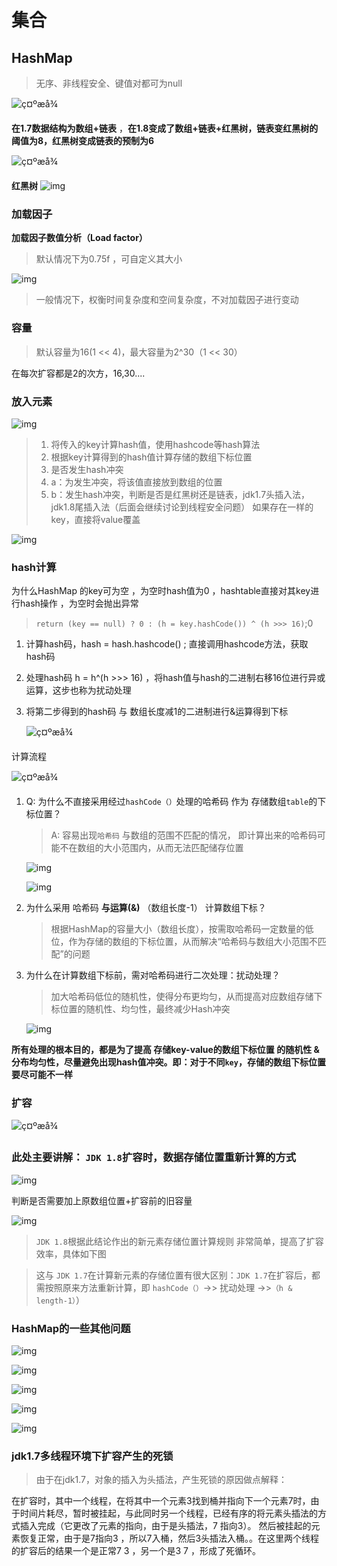 # 集合

## HashMap

> 无序、非线程安全、键值对都可为null

![ç¤ºæå¾](https://imgconvert.csdnimg.cn/aHR0cHM6Ly9pbWdjb252ZXJ0LmNzZG5pbWcuY24vYUhSMGNITTZMeTlwYldkamIyNTJaWEowTG1OelpHNXBiV2N1WTI0dllVaFNNR05FYjNaTU0xWjNZa2M1YUZwRE1YQmlWMFp1V2xoTmRXRnRiR2hpYms1dlpGTTFjR0o1T1RGalIzaDJXVmRTWm1GWE1XaGFNbFo2VEhwck1FNUVUVEpPVXpCM1QwUmFhVTVVYUdoYVYxWnNUVzFSZDAxSFRtbE1ia0oxV25vNWNHSlhSbTVhVlRGMldqTkplVXd5UmpGa1J6aDBZak5LY0ZwWE5UQk1NMDR3WTIxc2QwcFVaRVJoVnpGb1dqSldWMkZYVmpOTmFUaDVURE5qZGsxVVNUQk5RUQ?x-oss-process=image/format,png)



**在1.7数据结构为数组+链表** ，**在1.8变成了数组+链表+红黑树，链表变红黑树的阈值为8，红黑树变成链表的预制为6**

![ç¤ºæå¾](https://imgconvert.csdnimg.cn/aHR0cHM6Ly9pbWdjb252ZXJ0LmNzZG5pbWcuY24vYUhSMGNITTZMeTlwYldkamIyNTJaWEowTG1OelpHNXBiV2N1WTI0dllVaFNNR05FYjNaTU0xWjNZa2M1YUZwRE1YQmlWMFp1V2xoTmRXRnRiR2hpYms1dlpGTTFjR0o1T1RGalIzaDJXVmRTWm1GWE1XaGFNbFo2VEhwck1FNUVUVEpPVXpBMVQwUkZNMDlFWTNkT2VtY3hUbFJaTTA0eVNtcE1iWEIzV25vNWNHSlhSbTVhVlRGMldqTkplVXd5UmpGa1J6aDBZak5LY0ZwWE5UQk1NMDR3WTIxc2QwcFVaRVJoVnpGb1dqSldWMkZYVmpOTmFUaDVURE5qZGsxVVNUQk5RUQ?x-oss-process=image/format,png)



**红黑树**
![img](https://imgconvert.csdnimg.cn/aHR0cHM6Ly9pbWdjb252ZXJ0LmNzZG5pbWcuY24vYUhSMGNITTZMeTlwYldkamIyNTJaWEowTG1OelpHNXBiV2N1WTI0dllVaFNNR05FYjNaTU0xWjNZa2M1YUZwRE1YQmlWMFp1V2xoTmRXRnRiR2hpYms1dlpGTTFjR0o1T1RGalIzaDJXVmRTWm1GWE1XaGFNbFo2VEhwck1FNUVUVEpPVXpGcldYcG9hVTF0U1RKWlYxVjVUbXBzYlZwdFZteE1ia0oxV25vNWNHSlhSbTVhVlRGMldqTkplVXd5UmpGa1J6aDBZak5LY0ZwWE5UQk1NMDR3WTIxc2QwcFVaRVJoVnpGb1dqSldWMkZYVmpOTmFUaDVURE5qZGsxVVNUQk5RUQ?x-oss-process=image/format,png)

### 加载因子

**加载因子数值分析（Load factor）**

> 默认情况下为0.75f ，可自定义其大小

![img](https://imgconvert.csdnimg.cn/aHR0cHM6Ly9pbWdjb252ZXJ0LmNzZG5pbWcuY24vYUhSMGNITTZMeTlwYldkamIyNTJaWEowTG1OelpHNXBiV2N1WTI0dllVaFNNR05FYjNaTU0xWjNZa2M1YUZwRE1YQmlWMFp1V2xoTmRXRnRiR2hpYms1dlpGTTFjR0o1T1RGalIzaDJXVmRTWm1GWE1XaGFNbFo2VEhwck1FNUVUVEpPVXpGcFQwUlZORTFVYkd4TmJWazBXVlJPYWsxNlFtaE1iWEIzV25vNWNHSlhSbTVhVlRGMldqTkplVXd5UmpGa1J6aDBZak5LY0ZwWE5UQk1NMDR3WTIxc2QwcFVaRVJoVnpGb1dqSldWMkZYVmpOTmFUaDVURE5qZGsxVVNUQk5RUQ?x-oss-process=image/format,png)

> 一般情况下，权衡时间复杂度和空间复杂度，不对加载因子进行变动

### 容量

> 默认容量为16(1 << 4)，最大容量为2^30（1 << 30）



在每次扩容都是2的次方，16,30....





### 放入元素

![img](https://imgconvert.csdnimg.cn/aHR0cHM6Ly9pbWdjb252ZXJ0LmNzZG5pbWcuY24vYUhSMGNITTZMeTlwYldkamIyNTJaWEowTG1OelpHNXBiV2N1WTI0dllVaFNNR05FYjNaTU0xWjNZa2M1YUZwRE1YQmlWMFp1V2xoTmRXRnRiR2hpYms1dlpGTTFjR0o1T1RGalIzaDJXVmRTWm1GWE1XaGFNbFo2VEhwck1FNUVUVEpPVXpBd1RsZFdhazlIVFRKT1JFSnFUbGRWTVUxNldYcE1ia0oxV25vNWNHSlhSbTVhVlRGMldqTkplVXd5UmpGa1J6aDBZak5LY0ZwWE5UQk1NMDR3WTIxc2QwcFVaRVJoVnpGb1dqSldWMkZYVmpOTmFUaDVURE5qZGsxVVNUQk5RUQ?x-oss-process=image/format,png)

> 1. 将传入的key计算hash值，使用hashcode等hash算法
> 2. 根据key计算得到的hash值计算存储的数组下标位置
> 3. 是否发生hash冲突
> 4. a：为发生冲突，将该值直接放到数组的位置  
> 5. b：发生hash冲突，判断是否是红黑树还是链表，jdk1.7头插入法，jdk1.8尾插入法（后面会继续讨论到线程安全问题）  如果存在一样的key，直接将value覆盖



![img](https://imgconvert.csdnimg.cn/aHR0cHM6Ly9pbWdjb252ZXJ0LmNzZG5pbWcuY24vYUhSMGNITTZMeTlwYldkamIyNTJaWEowTG1OelpHNXBiV2N1WTI0dllVaFNNR05FYjNaTU0xWjNZa2M1YUZwRE1YQmlWMFp1V2xoTmRXRnRiR2hpYms1dlpGTTFjR0o1T1RGalIzaDJXVmRTWm1GWE1XaGFNbFo2VEhwck1FNUVUVEpPVXpCNVQxUkZNRTE2VVhwYVJFazFUVzFTYWs0eVZYZE1ia0oxV25vNWNHSlhSbTVhVlRGMldqTkplVXd5UmpGa1J6aDBZak5LY0ZwWE5UQk1NMDR3WTIxc2QwcFVaRVJoVnpGb1dqSldWMkZYVmpOTmFUaDVURE5qZGsxVVNUQk5RUQ?x-oss-process=image/format,png)





### hash计算

为什么HashMap 的key可为空  ，为空时hash值为0 ，hashtable直接对其key进行hash操作 ，为空时会抛出异常

>  `return (key == null) ? 0 : (h = key.hashCode()) ^ (h >>> 16)`;0

1. 计算hash码，hash = hash.hashcode() ;  直接调用hashcode方法，获取hash码

2. 处理hash码   h = h^(h >>> 16) ，将hash值与hash的二进制右移16位进行异或运算，这步也称为扰动处理

3. 将第二步得到的hash码 与 数组长度减1的二进制进行&运算得到下标

   ![ç¤ºæå¾](https://imgconvert.csdnimg.cn/aHR0cHM6Ly9pbWdjb252ZXJ0LmNzZG5pbWcuY24vYUhSMGNITTZMeTlwYldkamIyNTJaWEowTG1OelpHNXBiV2N1WTI0dllVaFNNR05FYjNaTU0xWjNZa2M1YUZwRE1YQmlWMFp1V2xoTmRXRnRiR2hpYms1dlpGTTFjR0o1T1RGalIzaDJXVmRTWm1GWE1XaGFNbFo2VEhwck1FNUVUVEpPVXpBd1dsZFdhazE2U1RSYVZHaHJXa1JPYTA0eVZUTk1ia0oxV25vNWNHSlhSbTVhVlRGMldqTkplVXd5UmpGa1J6aDBZak5LY0ZwWE5UQk1NMDR3WTIxc2QwcFVaRVJoVnpGb1dqSldWMkZYVmpOTmFUaDVURE5qZGsxVVNUQk5RUQ?x-oss-process=image/format,png)

计算流程

![ç¤ºæå¾](https://imgconvert.csdnimg.cn/aHR0cHM6Ly9pbWdjb252ZXJ0LmNzZG5pbWcuY24vYUhSMGNITTZMeTlwYldkamIyNTJaWEowTG1OelpHNXBiV2N1WTI0dllVaFNNR05FYjNaTU0xWjNZa2M1YUZwRE1YQmlWMFp1V2xoTmRXRnRiR2hpYms1dlpGTTFjR0o1T1RGalIzaDJXVmRTWm1GWE1XaGFNbFo2VEhwck1FNUVUVEpPVXpCNFdtcEZlbGxYV21oTlIwNXJUbFJGTWsxNlZUSk1ia0oxV25vNWNHSlhSbTVhVlRGMldqTkplVXd5UmpGa1J6aDBZak5LY0ZwWE5UQk1NMDR3WTIxc2QwcFVaRVJoVnpGb1dqSldWMkZYVmpOTmFUaDVURE5qZGsxVVNUQk5RUQ?x-oss-process=image/format,png)

1. Q: 为什么不直接采用经过`hashCode（）`处理的哈希码 作为 存储数组`table`的下标位置？

   >  A: 容易出现`哈希码` 与数组的范围不匹配的情况， 即计算出来的哈希码可能不在数组的大小范围内，从而无法匹配储存位置

   ![img](https://imgconvert.csdnimg.cn/aHR0cHM6Ly9pbWdjb252ZXJ0LmNzZG5pbWcuY24vYUhSMGNITTZMeTlwYldkamIyNTJaWEowTG1OelpHNXBiV2N1WTI0dllVaFNNR05FYjNaTU0xWjNZa2M1YUZwRE1YQmlWMFp1V2xoTmRXRnRiR2hpYms1dlpGTTFjR0o1T1RGalIzaDJXVmRTWm1GWE1XaGFNbFo2VEhwck1FNUVUVEpPVXpGclRWUm9iRnBVUVRKUFZHUm9UVmRGZUZscVZYcE1ia0oxV25vNWNHSlhSbTVhVlRGMldqTkplVXd5UmpGa1J6aDBZak5LY0ZwWE5UQk1NMDR3WTIxc2QwcFVaRVJoVnpGb1dqSldWMkZYVmpOTmFUaDVURE5qZGsxVVNUQk5RUQ?x-oss-process=image/format,png)

   ![img](https://imgconvert.csdnimg.cn/aHR0cHM6Ly9pbWdjb252ZXJ0LmNzZG5pbWcuY24vYUhSMGNITTZMeTlwYldkamIyNTJaWEowTG1OelpHNXBiV2N1WTI0dllVaFNNR05FYjNaTU0xWjNZa2M1YUZwRE1YQmlWMFp1V2xoTmRXRnRiR2hpYms1dlpGTTFjR0o1T1RGalIzaDJXVmRTWm1GWE1XaGFNbFo2VEhwck1FNUVUVEpPVXpCM1RrUlpNVTlFWXpWTk1rcG9XbFJHYkZwRWEzZE1ia0oxV25vNWNHSlhSbTVhVlRGMldqTkplVXd5UmpGa1J6aDBZak5LY0ZwWE5UQk1NMDR3WTIxc2QwcFVaRVJoVnpGb1dqSldWMkZYVmpOTmFUaDVURE5qZGsxVVNUQk5RUQ?x-oss-process=image/format,png)

2. 为什么采用 哈希码 **与运算(&)** （数组长度-1） 计算数组下标？

   > 根据HashMap的容量大小（数组长度），按需取哈希码一定数量的低位，作为存储的数组的下标位置，从而解决“哈希码与数组大小范围不匹配”的问题

3. 为什么在计算数组下标前，需对哈希码进行二次处理：扰动处理？

   >  加大哈希码低位的随机性，使得分布更均匀，从而提高对应数组存储下标位置的随机性、均匀性，最终减少Hash冲突

   ![img](https://imgconvert.csdnimg.cn/aHR0cHM6Ly9pbWdjb252ZXJ0LmNzZG5pbWcuY24vYUhSMGNITTZMeTlwYldkamIyNTJaWEowTG1OelpHNXBiV2N1WTI0dllVaFNNR05FYjNaTU0xWjNZa2M1YUZwRE1YQmlWMFp1V2xoTmRXRnRiR2hpYms1dlpGTTFjR0o1T1RGalIzaDJXVmRTWm1GWE1XaGFNbFo2VEhwck1FNUVUVEpPVXpCNVRVZFJlazlVV1hwT2FsSnBUMVJaTkU1NlJYcE1ia0oxV25vNWNHSlhSbTVhVlRGMldqTkplVXd5UmpGa1J6aDBZak5LY0ZwWE5UQk1NMDR3WTIxc2QwcFVaRVJoVnpGb1dqSldWMkZYVmpOTmFUaDVURE5qZGsxVVNUQk5RUQ?x-oss-process=image/format,png)

**所有处理的根本目的，都是为了提高 存储key-value的数组下标位置 的随机性 & 分布均匀性，尽量避免出现hash值冲突。即：对于不同`key`，存储的数组下标位置要尽可能不一样**







### 扩容

![ç¤ºæå¾](https://imgconvert.csdnimg.cn/aHR0cHM6Ly9pbWdjb252ZXJ0LmNzZG5pbWcuY24vYUhSMGNITTZMeTlwYldkamIyNTJaWEowTG1OelpHNXBiV2N1WTI0dllVaFNNR05FYjNaTU0xWjNZa2M1YUZwRE1YQmlWMFp1V2xoTmRXRnRiR2hpYms1dlpGTTFjR0o1T1RGalIzaDJXVmRTWm1GWE1XaGFNbFo2VEhwck1FNUVUVEpPVXpGb1RYcEdiRTVVUm1sTmFsSnRUVlJOTVZwRVpHcE1ia0oxV25vNWNHSlhSbTVhVlRGMldqTkplVXd5UmpGa1J6aDBZak5LY0ZwWE5UQk1NMDR3WTIxc2QwcFVaRVJoVnpGb1dqSldWMkZYVmpOTmFUaDVURE5qZGsxVVNUQk5RUQ?x-oss-process=image/format,png)

### 此处主要讲解： `JDK 1.8`扩容时，数据存储位置重新计算的方式

![img](https://imgconvert.csdnimg.cn/aHR0cHM6Ly9pbWdjb252ZXJ0LmNzZG5pbWcuY24vYUhSMGNITTZMeTlwYldkamIyNTJaWEowTG1OelpHNXBiV2N1WTI0dllVaFNNR05FYjNaTU0xWjNZa2M1YUZwRE1YQmlWMFp1V2xoTmRXRnRiR2hpYms1dlpGTTFjR0o1T1RGalIzaDJXVmRTWm1GWE1XaGFNbFo2VEhwck1FNUVUVEpPVXpGb1RrUlpNMXB0VW1oWlZFNW9UVlJGZDAxNlZYZE1ia0oxV25vNWNHSlhSbTVhVlRGMldqTkplVXd5UmpGa1J6aDBZak5LY0ZwWE5UQk1NMDR3WTIxc2QwcFVaRVJoVnpGb1dqSldWMkZYVmpOTmFUaDVURE5qZGsxVVNUQk5RUQ?x-oss-process=image/format,png)

判断是否需要加上原数组位置+扩容前的旧容量

![img](https://imgconvert.csdnimg.cn/aHR0cHM6Ly9pbWdjb252ZXJ0LmNzZG5pbWcuY24vYUhSMGNITTZMeTlwYldkamIyNTJaWEowTG1OelpHNXBiV2N1WTI0dllVaFNNR05FYjNaTU0xWjNZa2M1YUZwRE1YQmlWMFp1V2xoTmRXRnRiR2hpYms1dlpGTTFjR0o1T1RGalIzaDJXVmRTWm1GWE1XaGFNbFo2VEhwck1FNUVUVEpPVXpCNVRrUlpNbHBxVm10WmFsRXpXbTFSTTA1cVp6Rk1ia0oxV25vNWNHSlhSbTVhVlRGMldqTkplVXd5UmpGa1J6aDBZak5LY0ZwWE5UQk1NMDR3WTIxc2QwcFVaRVJoVnpGb1dqSldWMkZYVmpOTmFUaDVURE5qZGsxVVNUQk5RUQ?x-oss-process=image/format,png)

>  `JDK 1.8`根据此结论作出的新元素存储位置计算规则 非常简单，提高了扩容效率，具体如下图

> 这与 `JDK 1.7`在计算新元素的存储位置有很大区别：`JDK 1.7`在扩容后，都需按照原来方法重新计算，即
> `hashCode（）`->> 扰动处理 ->>`（h & length-1）`）





### HashMap的一些其他问题

![img](https://imgconvert.csdnimg.cn/aHR0cHM6Ly9pbWdjb252ZXJ0LmNzZG5pbWcuY24vYUhSMGNITTZMeTlwYldkamIyNTJaWEowTG1OelpHNXBiV2N1WTI0dllVaFNNR05FYjNaTU0xWjNZa2M1YUZwRE1YQmlWMFp1V2xoTmRXRnRiR2hpYms1dlpGTTFjR0o1T1RGalIzaDJXVmRTWm1GWE1XaGFNbFo2VEhwck1FNUVUVEpPVXpGc1dtMVdhazlVUlRCT2FtZDZXbFJPYTFsWFVtMU1ia0oxV25vNWNHSlhSbTVhVlRGMldqTkplVXd5UmpGa1J6aDBZak5LY0ZwWE5UQk1NMDR3WTIxc2QwcFVaRVJoVnpGb1dqSldWMkZYVmpOTmFUaDVURE5qZGsxVVNUQk5RUQ?x-oss-process=image/format,png)

![img](https://imgconvert.csdnimg.cn/aHR0cHM6Ly9pbWdjb252ZXJ0LmNzZG5pbWcuY24vYUhSMGNITTZMeTlwYldkamIyNTJaWEowTG1OelpHNXBiV2N1WTI0dllVaFNNR05FYjNaTU0xWjNZa2M1YUZwRE1YQmlWMFp1V2xoTmRXRnRiR2hpYms1dlpGTTFjR0o1T1RGalIzaDJXVmRTWm1GWE1XaGFNbFo2VEhwck1FNUVUVEpPVXpBelRtcEplRmxxUlRGYWFsVTBXbFJuTTFsVVdUSk1ia0oxV25vNWNHSlhSbTVhVlRGMldqTkplVXd5UmpGa1J6aDBZak5LY0ZwWE5UQk1NMDR3WTIxc2QwcFVaRVJoVnpGb1dqSldWMkZYVmpOTmFUaDVURE5qZGsxVVNUQk5RUQ?x-oss-process=image/format,png)

![img](https://imgconvert.csdnimg.cn/aHR0cHM6Ly9pbWdjb252ZXJ0LmNzZG5pbWcuY24vYUhSMGNITTZMeTlwYldkamIyNTJaWEowTG1OelpHNXBiV2N1WTI0dllVaFNNR05FYjNaTU0xWjNZa2M1YUZwRE1YQmlWMFp1V2xoTmRXRnRiR2hpYms1dlpGTTFjR0o1T1RGalIzaDJXVmRTWm1GWE1XaGFNbFo2VEhwck1FNUVUVEpPVXpGcVdsUldhRmxVU1hsTmFtUnRUV3BaTlU1RVJYZE1iWEIzV25vNWNHSlhSbTVhVlRGMldqTkplVXd5UmpGa1J6aDBZak5LY0ZwWE5UQk1NMDR3WTIxc2QwcFVaRVJoVnpGb1dqSldWMkZYVmpOTmFUaDVURE5qZGsxVVNUQk5RUQ?x-oss-process=image/format,png)

![img](https://imgconvert.csdnimg.cn/aHR0cHM6Ly9pbWdjb252ZXJ0LmNzZG5pbWcuY24vYUhSMGNITTZMeTlwYldkamIyNTJaWEowTG1OelpHNXBiV2N1WTI0dllVaFNNR05FYjNaTU0xWjNZa2M1YUZwRE1YQmlWMFp1V2xoTmRXRnRiR2hpYms1dlpGTTFjR0o1T1RGalIzaDJXVmRTWm1GWE1XaGFNbFo2VEhwck1FNUVUVEpPVXpCNlRWUm9hVTV0VlhoT2VtY3dUVlJyZDA1cVZtbE1ia0oxV25vNWNHSlhSbTVhVlRGMldqTkplVXd5UmpGa1J6aDBZak5LY0ZwWE5UQk1NMDR3WTIxc2QwcFVaRVJoVnpGb1dqSldWMkZYVmpOTmFUaDVURE5qZGsxVVNUQk5RUQ?x-oss-process=image/format,png)

![img](https://imgconvert.csdnimg.cn/aHR0cHM6Ly9pbWdjb252ZXJ0LmNzZG5pbWcuY24vYUhSMGNITTZMeTlwYldkamIyNTJaWEowTG1OelpHNXBiV2N1WTI0dllVaFNNR05FYjNaTU0xWjNZa2M1YUZwRE1YQmlWMFp1V2xoTmRXRnRiR2hpYms1dlpGTTFjR0o1T1RGalIzaDJXVmRTWm1GWE1XaGFNbFo2VEhwck1FNUVUVEpPVXpCNVRYcFZlazVxVlRST1IwWnFUbFJyZDA1NlozcE1ia0oxV25vNWNHSlhSbTVhVlRGMldqTkplVXd5UmpGa1J6aDBZak5LY0ZwWE5UQk1NMDR3WTIxc2QwcFVaRVJoVnpGb1dqSldWMkZYVmpOTmFUaDVURE5qZGsxVVNUQk5RUQ?x-oss-process=image/format,png)





### jdk1.7多线程环境下扩容产生的死锁

> 由于在jdk1.7，对象的插入为头插法，产生死锁的原因做点解释：



在扩容时，其中一个线程，在将其中一个元素3找到桶并指向下一个元素7时，由于时间片耗尽，暂时被挂起，与此同时另一个线程，已经有序的将元素头插法的方式插入完成（它更改了元素的指向，由于是头插法，7 指向3）。  然后被挂起的元素恢复正常，由于是7指向3 ，所以7入桶，然后3头插法入桶。。在这里两个线程的扩容后的结果一个是正常7 3 ，另一个是3 7 ，形成了死循环。